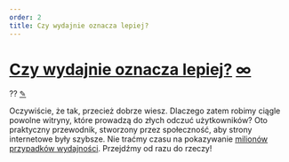 ```yaml
---
order: 2
title: Czy wydajnie oznacza lepiej?
---
```


<div class="article">

  <h1 id="performance-matters">
    <a class="tip-title" href="#performance-matters">Czy wydajnie oznacza lepiej?</a>
    <a title="Link" class="anchor" href="#performance-matters">∞</a>
  </h1>
  <div class="line">
    <span class="order">??</span>
    <a title="Edit" class="edit" href="https://github.com/zenorocha/browser-diet/edit/master/src/documents/intro/pl/performance-matters.html.md">✎</a>
  </div>

  <p>Oczywiście, że tak, przecież dobrze wiesz. Dlaczego zatem robimy ciągle powolne witryny, które prowadzą do złych odczuć użytkowników? Oto praktyczny przewodnik, stworzony przez społeczność, aby strony internetowe były szybsze. Nie traćmy czasu na pokazywanie <a href="https://github.com/zenorocha/browser-diet/wiki/Impact-of-performance">milionów przypadków wydajności</a>. Przejdźmy od razu do rzeczy!</p>

</div>
